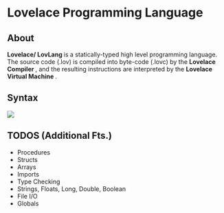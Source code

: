 # Lovelace Programming Language

<h2> About </h2>
<p>
   <strong> Lovelace/ LovLang </strong> is a statically-typed high level programming language. The source code (.lov) is compiled into byte-code (.lovc) by the 
   <strong> Lovelace Compiler </strong>, and the resulting instructions are interpreted by the <strong> Lovelace Virtual Machine </strong>.
</p>

<h2> Syntax </h2>

<img src="https://github.com/davijoocho/Lovelace-Compiler/blob/main/pics/Screen%20Shot%202021-01-12%20at%2011.57.50%20PM.png">
</img>

<h2> TODOS (Additional Fts.) </h2>
<ul>
   <li> Procedures </li>
   <li> Structs </li>
   <li> Arrays </li>
   <li> Imports </li>
   <li> Type Checking </li>
   <li> Strings, Floats, Long, Double, Boolean </li>
   <li> File I/O </li>
   <li> Globals </li>
</ul>
